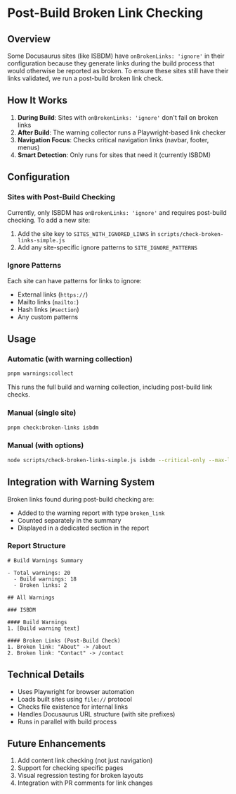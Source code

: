 # Post-Build Broken Link Checking

## Overview

Some Docusaurus sites (like ISBDM) have `onBrokenLinks: 'ignore'` in their configuration because they generate links during the build process that would otherwise be reported as broken. To ensure these sites still have their links validated, we run a post-build broken link check.

## How It Works

1. **During Build**: Sites with `onBrokenLinks: 'ignore'` don't fail on broken links
2. **After Build**: The warning collector runs a Playwright-based link checker
3. **Navigation Focus**: Checks critical navigation links (navbar, footer, menus)
4. **Smart Detection**: Only runs for sites that need it (currently ISBDM)

## Configuration

### Sites with Post-Build Checking

Currently, only ISBDM has `onBrokenLinks: 'ignore'` and requires post-build checking. To add a new site:

1. Add the site key to `SITES_WITH_IGNORED_LINKS` in `scripts/check-broken-links-simple.js`
2. Add any site-specific ignore patterns to `SITE_IGNORE_PATTERNS`

### Ignore Patterns

Each site can have patterns for links to ignore:
- External links (`https://`)
- Mailto links (`mailto:`)
- Hash links (`#section`)
- Any custom patterns

## Usage

### Automatic (with warning collection)
```bash
pnpm warnings:collect
```
This runs the full build and warning collection, including post-build link checks.

### Manual (single site)
```bash
pnpm check:broken-links isbdm
```

### Manual (with options)
```bash
node scripts/check-broken-links-simple.js isbdm --critical-only --max-links=50
```

## Integration with Warning System

Broken links found during post-build checking are:
- Added to the warning report with type `broken_link`
- Counted separately in the summary
- Displayed in a dedicated section in the report

### Report Structure
```
# Build Warnings Summary

- Total warnings: 20
  - Build warnings: 18
  - Broken links: 2

## All Warnings

### ISBDM

#### Build Warnings
1. [Build warning text]

#### Broken Links (Post-Build Check)
1. Broken link: "About" -> /about
2. Broken link: "Contact" -> /contact
```

## Technical Details

- Uses Playwright for browser automation
- Loads built sites using `file://` protocol
- Checks file existence for internal links
- Handles Docusaurus URL structure (with site prefixes)
- Runs in parallel with build process

## Future Enhancements

1. Add content link checking (not just navigation)
2. Support for checking specific pages
3. Visual regression testing for broken layouts
4. Integration with PR comments for link changes